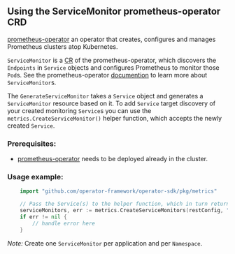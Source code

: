 ## Using the ServiceMonitor prometheus-operator CRD

[prometheus-operator][prom-operator] an operator that creates, configures and manages Prometheus clusters atop Kubernetes.

`ServiceMonitor` is a [CR][cr] of the prometheus-operator, which discovers the `Endpoints` in `Service` objects and configures Prometheus to monitor those `Pod`s. See the prometheus-operator [documention][sm] to learn more about `ServiceMonitor`s.

The `GenerateServiceMonitor` takes a `Service` object and generates a `ServiceMonitor` resource based on it. To add `Service` target discovery of your created monitoring `Service`s you can use the `metrics.CreateServiceMonitor()` helper function, which accepts the newly created `Service`.

### Prerequisites:

- [prometheus-operator][prom-quickstart] needs to be deployed already in the cluster.

### Usage example:

```go
    import "github.com/operator-framework/operator-sdk/pkg/metrics"

    // Pass the Service(s) to the helper function, which in turn returns the `ServiceMonitor` object.
    serviceMonitors, err := metrics.CreateServiceMonitors(restConfig, "namespace", services)
    if err != nil {
        // handle error here
    }
```

*Note:* Create one `ServiceMonitor` per application and per `Namespace`.

[prom-operator]: https://github.com/coreos/prometheus-operator
[sm]: https://github.com/coreos/prometheus-operator/blob/7a25bf6b6bb2347dacb235659b73bc210117acc7/Documentation/design.md#servicemonitor
[cr]: https://kubernetes.io/docs/concepts/extend-kubernetes/api-extension/custom-resources/
[prom-quickstart]: https://github.com/coreos/prometheus-operator/tree/master/contrib/kube-prometheus#quickstart
